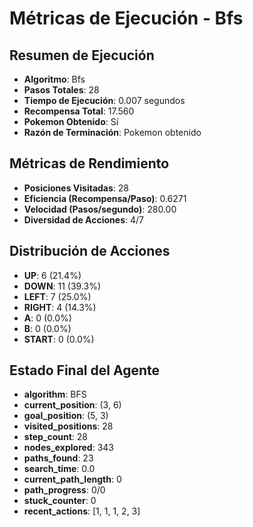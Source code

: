 # Métricas de Ejecución - Bfs

## Resumen de Ejecución
- **Algoritmo**: Bfs
- **Pasos Totales**: 28
- **Tiempo de Ejecución**: 0.007 segundos
- **Recompensa Total**: 17.560
- **Pokemon Obtenido**: Sí
- **Razón de Terminación**: Pokemon obtenido

## Métricas de Rendimiento
- **Posiciones Visitadas**: 28
- **Eficiencia (Recompensa/Paso)**: 0.6271
- **Velocidad (Pasos/segundo)**: 280.00
- **Diversidad de Acciones**: 4/7

## Distribución de Acciones
- **UP**: 6 (21.4%)
- **DOWN**: 11 (39.3%)
- **LEFT**: 7 (25.0%)
- **RIGHT**: 4 (14.3%)
- **A**: 0 (0.0%)
- **B**: 0 (0.0%)
- **START**: 0 (0.0%)

## Estado Final del Agente
- **algorithm**: BFS
- **current_position**: (3, 6)
- **goal_position**: (5, 3)
- **visited_positions**: 28
- **step_count**: 28
- **nodes_explored**: 343
- **paths_found**: 23
- **search_time**: 0.0
- **current_path_length**: 0
- **path_progress**: 0/0
- **stuck_counter**: 0
- **recent_actions**: [1, 1, 1, 2, 3]
